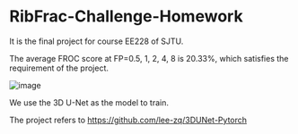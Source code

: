 # RibFrac-Challenge-Homework
It is the final project for course EE228 of SJTU. 

The average FROC score at FP=0.5, 1, 2, 4, 8 is 20.33%, which satisfies the requirement of the project.

![image](https://user-images.githubusercontent.com/69298005/121807065-26e21700-cc85-11eb-82b7-558b459c6726.png)

We use the 3D U-Net as the model to train.

The project refers to https://github.com/lee-zq/3DUNet-Pytorch
